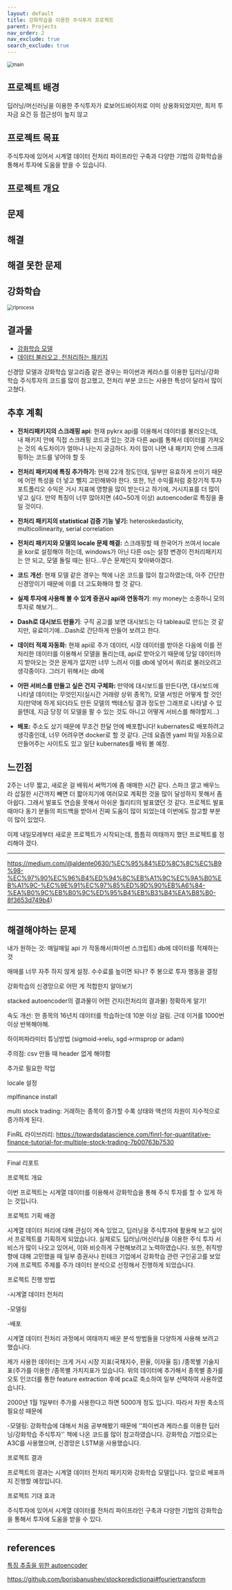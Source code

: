 ```yaml
---
layout: default
title: 강화학습을 이용한 주식투자 프로젝트 
parent: Projects
nav_order: 2
nav_exclude: true
search_exclude: true
---
```




<img src="https://github.com/terri1102/terri1102.github.io/blob/master/assets/images/beetle_main.png?raw=true" alt="main" style="zoom:80%;" />



## 프로젝트 배경

딥러닝/머신러닝을 이용한 주식투자가 로보어드바이저로 이미 상용화되었지만, 최저 투자금 요건 등 접근성이 높지 않고 



## 프로젝트 목표

주식투자에 있어서 시계열 데이터 전처리 파이프라인 구축과 다양한 기법의 강화학습을 통해서 투자에 도움을 받을 수 있습니다.



## 프로젝트 개요





## 문제



## 해결





## 해결 못한 문제



## 강화학습

<img src="https://github.com/terri1102/terri1102.github.io/blob/master/assets/images/mlops/rlprocess.jpg?raw=true" alt="rlprocess" style="zoom:80%;" />



## 결과물

* [강화학습 모델](https://github.com/terri1102/rl_model_v1)
* [데이터 불러오고, 전처리하는 패키지](https://github.com/terri1102/pyloadnprep)

신경망 모델과 강화학습 알고리즘 같은 경우는 파이썬과 케라스를 이용한 딥러닝/강화학습 주식투자의 코드를 많이 참고했고,  전처리 부분 코드는 사용한 특성이 달라서 많이 고쳤다.



## 추후 계획

* **전처리패키지의 스크래핑 api**: 현재 pykrx api를 이용해서 데이터를 불러오는데,  내 패키지 안에 직접 스크래핑 코드과 있는 것과 다른 api를 통해서 데이터를 가져오는 것의 속도차이가 얼마나 나는지 궁금하다. 차이 많이 나면 내 패키지 안에 스크래핑하는 코드를 넣어야 할 듯

* **전처리 패키지에 특징 추가하기:** 현재 22개 정도인데, 일부만 유효하게 쓰이기 때문에 어떤 특성을 더 넣고 뺄지 고민해봐야 한다. 또한, 1년 수익률처럼 중장기적 투자 포트폴리오 수익은 거시 지표에 영향을 많이 받는다고 하기에, 거시지표를 더 많이 넣고 싶다.  만약 특징이 너무 많아지면 (40~50개 이상) autoencoder로 특징을 줄일 것이다.
* **전처리 패키지의 statistical 검증 기능 넣기:** heteroskedasticity, multicollinearity, serial correlation
* **전처리 패키지와 모델의 locale 문제 해결:** 스크래핑할 때 한국어가 쓰여서 locale을 kor로 설정해야 하는데, windows가 아닌 다른 os는 설정 변경이 전처리패키지는 안 되고, 모델 돌릴 때는 된다...무슨 문제인지 찾아봐야겠다.

* **코드 개선**: 현재 모델 같은 경우는 책에 나온 코드를 많이 참고하였는데, 아주 간단한 신경망이기 때문에 이를 더 고도화해야 할 것 같다.
* **실제 투자에 사용해 볼 수 있게 증권사 api와 연동하기**: my money는 소중하니 모의투자로 해보기...

* **Dash로 대시보드 만들기**: 구직 공고를 보면 대시보드는 다 tableau로 만드는 것 같지만, 유료이기에...Dash로 간단하게 만들어 보려고 한다.

* **데이터 적재 자동화:** 현재 api로 주가 데이터, 시장 데이터를 받아온 다음에 이를 전처리한 데이터를 이용해서 모델을 돌리는데, api로 받아오기 때문에 당일 데이터까지 받아오는 것은 문제가 없지만 너무 느려서 이를 db에 넣어서 쿼리로 불러오려고 생각중이다. 그러기 위해서는 db에 

* **어떤 서비스를 만들고 싶은 건지 구체화:** 만약에 대시보드를 만든다면, 대시보드에 나타낼 데이터는 무엇인지(실시간 거래량 상위 종목?), 모델 서빙은 어떻게 할 것인지(만약에 하게 되더라도 만든 모델의 백테스팅 결과 정도만 그래프로 나타낼 수 있을텐데, 지금 당장 이 모델을 팔 수 있는 것도 아니고 어떻게 서비스를 해야할지...)
* **배포:** 주소도 샀기 때문에 무조건 한달 안에 배포합니다! kubernates로 배포하려고 생각중인데, 너무 어려우면 docker로 할 것 같다. 근데 요즘엔 yaml 파일 자동으로 만들어주는 사이트도 있고 일단 kubernates를 배워 볼 예정.



## 느낀점

2주는 너무 짧고, 새로운 걸 배워서 써먹기에 좀 애매한 시간 같다. 스파크 깔고 배우느라 삽질한 시간까지 빼면 더 짧아지기에 여러모로 계획한 것을 많이 달성하지 못해서 좀 아쉽다. 그래서 발표도 연습을 못해서 아쉬운 퀄리티의 발표였던 것 같다. 프로젝트 발표 때마다 동기 분들의 피드백을 받아서 진짜 도움이 많이 되었는데 이번에도 참고할 부분이 많이 있었다. 

이제 내일모레부터 새로운 프로젝트가 시작되는데, 틈틈히 여태까지 했던 프로젝트를 정리해야 겠다. 

---

https://medium.com/@aldente0630/%EC%95%84%ED%8C%8C%EC%B9%98-%EC%97%90%EC%96%B4%ED%94%8C%EB%A1%9C%EC%9A%B0%EB%A1%9C-%EC%9E%91%EC%97%85%ED%9D%90%EB%A6%84-%EA%B0%9C%EB%B0%9C%ED%95%B4%EB%B3%B4%EA%B8%B0-8f3653d749b4)



---



## 해결해야하는 문제

내가 원하는 것: 매일매일 api 가 작동해서(파이썬 스크립트) db에 데이터를 적재하는 것

매매를 너무 자주 하지 않게 설정. 수수료를 높이면 되나? 주 봉으로 투자 행동을 결정

강화학습의 신경망으로 어떤 게 적합한지 알아보기

stacked autoencoder의 결과물이 어떤 건지(전처리의 결과물) 정확하게 알기!

속도 개선: 한 종목의 16년치 데이터를 학습하는데 10분 이상 걸림. 근데 이거를 1000번 이상 반복해야해.

하이퍼파라미터 튜닝방법 (sigmoid->relu, sgd->rmsprop or adam)

주의점: csv 만들 때 header 없게 해야함

추가로 필요한 작업

locale 설정

mplfinance install

multi stock trading: 거래하는 종목이 증가할 수록 상태와 액션의 차원이 지수적으로 증가하게 된다.

FinRL 라이브러리: https://towardsdatascience.com/finrl-for-quantitative-finance-tutorial-for-multiple-stock-trading-7b00763b7530



---

Final 리포트

프로젝트 개요

이번 프로젝트는 시계열 데이터를 이용해서 강화학습을 통해 주식 투자를 할 수 있게 하는 것입니다.

프로젝트 기획 배경

시계열 데이터 처리에 대해 관심이 계속 있었고, 딥러닝을 주식투자에 활용해 보고 싶어서 프로젝트를 기획하게 되었습니다. 실제로도 딥러닝/머신러닝을 이용한 주식 투자 서비스가 많이 나오고 있어서, 이와 비슷하게 구현해보려고 노력하였습니다. 또한, 취직방향에 대해 고민했을 때 일부 증권사나 핀테크 기업에서 강화학습 관련 구인공고를 보았기에 프로젝트 주제를 주가 데이터 분석으로 선정해서 진행하게 되었습니다.



프로젝트 진행 방법

-시계열 데이터 전처리

-모델링

-배포

시계열 데이터 전처리 과정에서 여태까지 배운 분석 방법들을 다양하게 사용해 보려고 했습니다. 

제가 사용한 데이터는 크게 거시 시장 지표(국채지수, 환율, 이자율 등) /종목별 기술지표(주가를 이용한 /종목별 가치지표가 있습니다. 위의 데이터에 추가해서 종목별 종가를 오토 인코더를 통한 feature extraction 후에  pca로 축소하여 일부 선택하여 사용하였습니다. 

2000년 1월 1일부터 주가를 사용한다고 하면 5000개 정도 입니다. 따라서 차원 축소의 필요성 때문에 





-모델링: 강화학습에 대해서 처음 공부해봤기 때문에 ''파이썬과 케라스를 이용한 딥러닝/강화학습 주식투자'' 책에 나온 코드를 많이 참고하였습니다.  강화학습 기법으로는 A3C를 사용했으며, 신경망은 LSTM을 사용했습니다.



프로젝트 결과

프로젝트의 결과는 시계열 데이터 전처리 패키지와 강화학습 모델입니다. 앞으로 배포까지 진행할 예정입니다.

프로젝트 기대 효과

주식투자에 있어서 시계열 데이터를 전처리 파이프라인 구축과 다양한 기법의 강화학습을 통해서 투자에 도움을 받을 수 있다.



---

## references

[특징 추출을 위한 autoencoder](https://machinelearningmastery.com/autoencoder-for-regression/)

https://github.com/borisbanushev/stockpredictionai#fouriertransform

